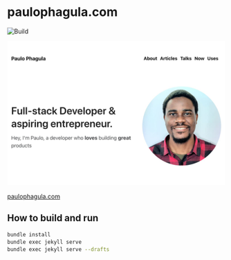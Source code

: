 # paulophagula.com

![Build](https://github.com/PauloPhagula/site/workflows/Build/badge.svg)

![Blog screenshot](/screenshot.jpg)

[paulophagula.com](https://paulophagula.com)

## How to build and run

```sh
bundle install
bundle exec jekyll serve
bundle exec jekyll serve --drafts
```
